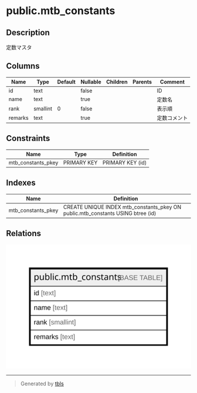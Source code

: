 # public.mtb_constants

## Description

定数マスタ

## Columns

| Name | Type | Default | Nullable | Children | Parents | Comment |
| ---- | ---- | ------- | -------- | -------- | ------- | ------- |
| id | text |  | false |  |  | ID |
| name | text |  | true |  |  | 定数名 |
| rank | smallint | 0 | false |  |  | 表示順 |
| remarks | text |  | true |  |  | 定数コメント |

## Constraints

| Name | Type | Definition |
| ---- | ---- | ---------- |
| mtb_constants_pkey | PRIMARY KEY | PRIMARY KEY (id) |

## Indexes

| Name | Definition |
| ---- | ---------- |
| mtb_constants_pkey | CREATE UNIQUE INDEX mtb_constants_pkey ON public.mtb_constants USING btree (id) |

## Relations

![er](public.mtb_constants.svg)

---

> Generated by [tbls](https://github.com/k1LoW/tbls)
